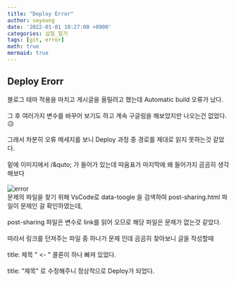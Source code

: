 ```yaml
---
title: "Deploy Error"
author: seyoung
date: '2022-01-01 10:27:00 +0900'
categories: 삽질_일기
tags: [git, error]
math: true
mermaid: true
---
```


## Deploy Erorr

블로그 테마 적용을 마치고 게시글을 올릴려고 했는데 Automatic build 오류가 났다. <br><br>
그 후 여러가지 변수를 바꾸어 보기도 하고 계속 구글링을 해보았지만 나오는건 없었다. 😥 <br><br>
그래서 차분히 오류 메세지를 보니 Deploy 과정 중 경로를 제대로 읽지 못하는것 같았다. <br><br>
밑에 이미지에서 /&quto; 가 들어가 있는데 따움표가 마지막에 왜 들어가지 곰곰히 생각해보다 <br><br>
![error](https://user-images.githubusercontent.com/54762273/147842305-c843ae53-7a6b-4662-be85-f7aa94b96594.jpg) <br>
문제의 파일을 찾기 위해  VsCode로 data-toogle 을 검색하여 post-sharing.html 파일이 문제인 걸 확인하였는데, <br><br>
post-sharing 파일은 변수로 link를 읽어 오므로 해당 파일은 문제가 없는것 같았다. <br><br>
따라서 링크를 던져주는 파일 중 하나가 문제 인데 곰곰히 찾아보니 글을 작성할때 <br><br>
title: 제목 " <- " 콜론이 하나 빠져 있었다. <br><br>
title: "제목" 로 수정해주니 정상적으로 Deploy가 되었다.  


